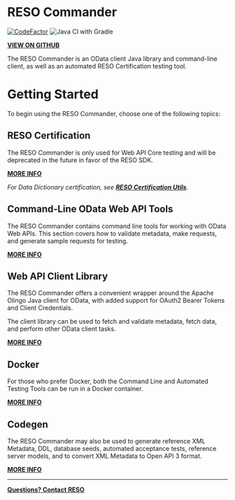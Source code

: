 
# RESO Commander

[![CodeFactor](https://www.codefactor.io/repository/github/resostandards/web-api-commander/badge)](https://www.codefactor.io/repository/github/resostandards/web-api-commander)  ![Java CI with Gradle](https://github.com/RESOStandards/web-api-commander/workflows/Java%20CI%20with%20Gradle/badge.svg?branch=main)

[**VIEW ON GITHUB**](https://github.com/RESOStandards/web-api-commander)

The RESO Commander is an OData client Java library and command-line client, 
as well as an automated RESO Certification testing tool.

# Getting Started
To begin using the RESO Commander, choose one of the following topics:

## RESO Certification
The RESO Commander is only used for Web API Core testing and will be deprecated in the future in favor of the RESO SDK. 

[**MORE INFO**](/doc/Certification.md)

_For Data Dictionary certification, see [**RESO Certification Utils**](https://github.com/RESOStandards/reso-certification-utils?tab=readme-ov-file#reso-data-dictionary-certification)._

## Command-Line OData Web API Tools
The RESO Commander contains command line tools for working with OData Web APIs. 
This section covers how to validate metadata, make requests, and generate sample requests for testing. 

[**MORE INFO**](/doc/CLI.md)

## Web API Client Library
The RESO Commander offers a convenient wrapper around the Apache Olingo Java client for OData, 
with added support for OAuth2 Bearer Tokens and Client Credentials. 

The client library can be used to fetch and validate metadata, fetch data, and perform other 
OData client tasks. 

[**MORE INFO**]((/doc/ODataClient.md))

## Docker
For those who prefer Docker, both the Command Line and Automated Testing Tools can be 
run in a Docker container. 

[**MORE INFO**](/doc/Docker.md)

## Codegen
The RESO Commander may also be used to generate reference XML Metadata, DDL, database seeds,
automated acceptance tests, reference server models, and to convert XML Metadata to Open API 3 format.

[**MORE INFO**](/doc/Codegen.md)

---

[**Questions? Contact RESO**](mailto:dev@reso.org)
